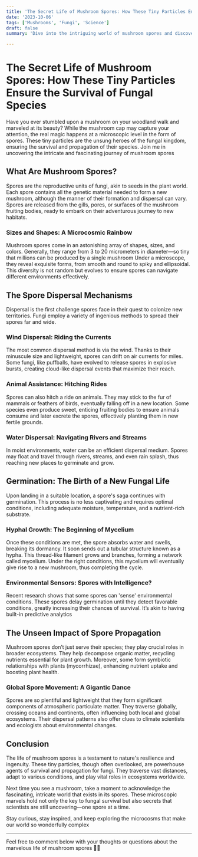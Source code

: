 ```yaml
---
title: 'The Secret Life of Mushroom Spores: How These Tiny Particles Ensure the Survival of Fungal Species'
date: '2023-10-06'
tags: ['Mushrooms', 'Fungi', 'Science']
draft: false
summary: 'Dive into the intriguing world of mushroom spores and discover how these microscopic agents are crucial for the survival and propagation of fungal species, unveiling secrets of natures most enigmatic organisms.'

---
```


# The Secret Life of Mushroom Spores: How These Tiny Particles Ensure the Survival of Fungal Species

Have you ever stumbled upon a mushroom on your woodland walk and marveled at its beauty? While the mushroom cap may capture your attention, the real magic happens at a microscopic level in the form of spores. These tiny particles are the unsung heroes of the fungal kingdom, ensuring the survival and propagation of their species. Join me in uncovering the intricate and fascinating journey of mushroom spores

## What Are Mushroom Spores?

Spores are the reproductive units of fungi, akin to seeds in the plant world. Each spore contains all the genetic material needed to form a new mushroom, although the manner of their formation and dispersal can vary. Spores are released from the gills, pores, or surfaces of the mushroom fruiting bodies, ready to embark on their adventurous journey to new habitats.

### Sizes and Shapes: A Microcosmic Rainbow

Mushroom spores come in an astonishing array of shapes, sizes, and colors. Generally, they range from 3 to 20 micrometers in diameter—so tiny that millions can be produced by a single mushroom Under a microscope, they reveal exquisite forms, from smooth and round to spiky and ellipsoidal. This diversity is not random but evolves to ensure spores can navigate different environments effectively.

## The Spore Dispersal Mechanisms

Dispersal is the first challenge spores face in their quest to colonize new territories. Fungi employ a variety of ingenious methods to spread their spores far and wide.

### Wind Dispersal: Riding the Currents

The most common dispersal method is via the wind. Thanks to their minuscule size and lightweight, spores can drift on air currents for miles. Some fungi, like puffballs, have evolved to release spores in explosive bursts, creating cloud-like dispersal events that maximize their reach.

### Animal Assistance: Hitching Rides

Spores can also hitch a ride on animals. They may stick to the fur of mammals or feathers of birds, eventually falling off in a new location. Some species even produce sweet, enticing fruiting bodies to ensure animals consume and later excrete the spores, effectively planting them in new fertile grounds.

### Water Dispersal: Navigating Rivers and Streams

In moist environments, water can be an efficient dispersal medium. Spores may float and travel through rivers, streams, and even rain splash, thus reaching new places to germinate and grow.

## Germination: The Birth of a New Fungal Life

Upon landing in a suitable location, a spore's saga continues with germination. This process is no less captivating and requires optimal conditions, including adequate moisture, temperature, and a nutrient-rich substrate.

### Hyphal Growth: The Beginning of Mycelium

Once these conditions are met, the spore absorbs water and swells, breaking its dormancy. It soon sends out a tubular structure known as a hypha. This thread-like filament grows and branches, forming a network called mycelium. Under the right conditions, this mycelium will eventually give rise to a new mushroom, thus completing the cycle.

### Environmental Sensors: Spores with Intelligence?

Recent research shows that some spores can 'sense' environmental conditions. These spores delay germination until they detect favorable conditions, greatly increasing their chances of survival. It’s akin to having built-in predictive analytics

## The Unseen Impact of Spore Propagation

Mushroom spores don’t just serve their species; they play crucial roles in broader ecosystems. They help decompose organic matter, recycling nutrients essential for plant growth. Moreover, some form symbiotic relationships with plants (mycorrhizae), enhancing nutrient uptake and boosting plant health.

### Global Spore Movement: A Gigantic Dance

Spores are so plentiful and lightweight that they form significant components of atmospheric particulate matter. They traverse globally, crossing oceans and continents, often influencing both local and global ecosystems. Their dispersal patterns also offer clues to climate scientists and ecologists about environmental changes.

## Conclusion

The life of mushroom spores is a testament to nature's resilience and ingenuity. These tiny particles, though often overlooked, are powerhouse agents of survival and propagation for fungi. They traverse vast distances, adapt to various conditions, and play vital roles in ecosystems worldwide.

Next time you see a mushroom, take a moment to acknowledge the fascinating, intricate world that exists in its spores. These microscopic marvels hold not only the key to fungal survival but also secrets that scientists are still uncovering—one spore at a time.

Stay curious, stay inspired, and keep exploring the microcosms that make our world so wonderfully complex

---

Feel free to comment below with your thoughts or questions about the marvelous life of mushroom spores 🌱🍄